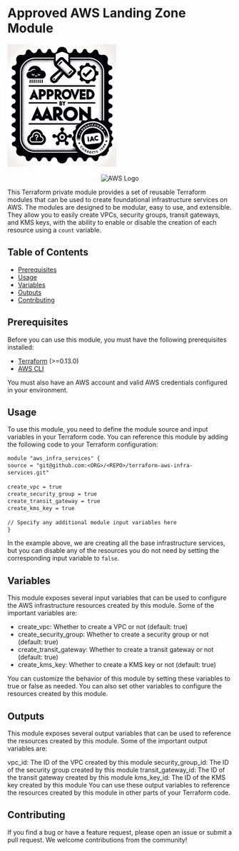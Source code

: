 # Approved AWS Landing Zone Module




![Approved By Aaron](./approved-by-aaron.png)


<p align="center">
  <img src="https://upload.wikimedia.org/wikipedia/commons/thumb/9/93/Amazon_Web_Services_Logo.svg/1200px-Amazon_Web_Services_Logo.svg.png" alt="AWS Logo" width="200"/>
</p>

This Terraform private module provides a set of reusable Terraform modules that can be used to create foundational infrastructure services on AWS. The modules are designed to be modular, easy to use, and extensible. They allow you to easily create VPCs, security groups, transit gateways, and KMS keys, with the ability to enable or disable the creation of each resource using a `count` variable.


## Table of Contents

- [Prerequisites](#prerequisites)
- [Usage](#usage)
- [Variables](#variables)
- [Outputs](#outputs)
- [Contributing](#contributing)

## Prerequisites

Before you can use this module, you must have the following prerequisites installed:

- [Terraform](https://www.terraform.io/downloads.html) (>=0.13.0)
- [AWS CLI](https://aws.amazon.com/cli/)

You must also have an AWS account and valid AWS credentials configured in your environment.

## Usage

To use this module, you need to define the module source and input variables in your Terraform code. You can reference this module by adding the following code to your Terraform configuration:


```
module "aws_infra_services" {
source = "git@github.com:<ORG>/<REPO>/terraform-aws-infra-services.git"

create_vpc = true
create_security_group = true
create_transit_gateway = true
create_kms_key = true

// Specify any additional module input variables here
}
```


In the example above, we are creating all the base infrastructure services, but you can disable any of the resources you do not need by setting the corresponding input variable to `false`.

## Variables

This module exposes several input variables that can be used to configure the AWS infrastructure resources created by this module. Some of the important variables are:

- create_vpc: Whether to create a VPC or not (default: true)
- create_security_group: Whether to create a security group or not (default: true)
- create_transit_gateway: Whether to create a transit gateway or not (default: true)
- create_kms_key: Whether to create a KMS key or not (default: true)

You can customize the behavior of this module by setting these variables to true or false as needed. You can also set other variables to configure the resources created by this module.

## Outputs

This module exposes several output variables that can be used to reference the resources created by this module. Some of the important output variables are:

vpc_id: The ID of the VPC created by this module
security_group_id: The ID of the security group created by this module
transit_gateway_id: The ID of the transit gateway created by this module
kms_key_id: The ID of the KMS key created by this module
You can use these output variables to reference the resources created by this module in other parts of your Terraform code.

## Contributing

If you find a bug or have a feature request, please open an issue or submit a pull request. We welcome contributions from the community!
